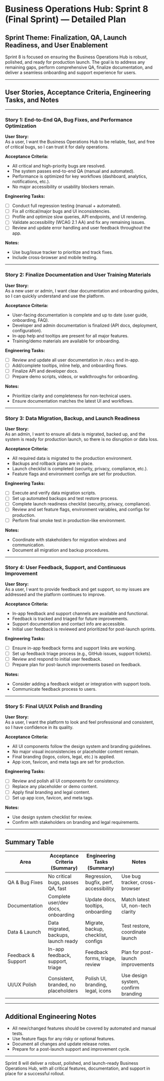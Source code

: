 # Business Operations Hub: Sprint 8 (Final Sprint) — Detailed Plan

## Sprint Theme: Finalization, QA, Launch Readiness, and User Enablement

Sprint 8 is focused on ensuring the Business Operations Hub is robust, polished, and ready for production launch. The goal is to address any remaining gaps, perform comprehensive QA, finalize documentation, and deliver a seamless onboarding and support experience for users.

---

## User Stories, Acceptance Criteria, Engineering Tasks, and Notes

---

### **Story 1: End-to-End QA, Bug Fixes, and Performance Optimization**

**User Story:**  
As a user, I want the Business Operations Hub to be reliable, fast, and free of critical bugs, so I can trust it for daily operations.

**Acceptance Criteria:**
- All critical and high-priority bugs are resolved.
- The system passes end-to-end QA (manual and automated).
- Performance is optimized for key workflows (dashboard, analytics, notifications, etc.).
- No major accessibility or usability blockers remain.

**Engineering Tasks:**
- [ ] Conduct full regression testing (manual + automated).
- [ ] Fix all critical/major bugs and UI inconsistencies.
- [ ] Profile and optimize slow queries, API endpoints, and UI rendering.
- [ ] Validate accessibility (WCAG 2.1 AA) and fix any remaining issues.
- [ ] Review and update error handling and user feedback throughout the app.

**Notes:**
- Use bug/issue tracker to prioritize and track fixes.
- Include cross-browser and mobile testing.

---

### **Story 2: Finalize Documentation and User Training Materials**

**User Story:**  
As a new user or admin, I want clear documentation and onboarding guides, so I can quickly understand and use the platform.

**Acceptance Criteria:**
- User-facing documentation is complete and up to date (user guide, onboarding, FAQ).
- Developer and admin documentation is finalized (API docs, deployment, configuration).
- In-app help and tooltips are present for all major features.
- Training/demo materials are available for onboarding.

**Engineering Tasks:**
- [ ] Review and update all user documentation in `/docs` and in-app.
- [ ] Add/complete tooltips, inline help, and onboarding flows.
- [ ] Finalize API and developer docs.
- [ ] Prepare demo scripts, videos, or walkthroughs for onboarding.

**Notes:**
- Prioritize clarity and completeness for non-technical users.
- Ensure documentation matches the latest UI and workflows.

---

### **Story 3: Data Migration, Backup, and Launch Readiness**

**User Story:**  
As an admin, I want to ensure all data is migrated, backed up, and the system is ready for production launch, so there is no disruption or data loss.

**Acceptance Criteria:**
- All required data is migrated to the production environment.
- Backups and rollback plans are in place.
- Launch checklist is completed (security, privacy, compliance, etc.).
- Feature flags and environment configs are set for production.

**Engineering Tasks:**
- [ ] Execute and verify data migration scripts.
- [ ] Set up automated backups and test restore process.
- [ ] Complete launch readiness checklist (security, privacy, compliance).
- [ ] Review and set feature flags, environment variables, and configs for production.
- [ ] Perform final smoke test in production-like environment.

**Notes:**
- Coordinate with stakeholders for migration windows and communication.
- Document all migration and backup procedures.

---

### **Story 4: User Feedback, Support, and Continuous Improvement**

**User Story:**  
As a user, I want to provide feedback and get support, so my issues are addressed and the platform continues to improve.

**Acceptance Criteria:**
- In-app feedback and support channels are available and functional.
- Feedback is tracked and triaged for future improvements.
- Support documentation and contact info are accessible.
- Initial user feedback is reviewed and prioritized for post-launch sprints.

**Engineering Tasks:**
- [ ] Ensure in-app feedback forms and support links are working.
- [ ] Set up feedback triage process (e.g., GitHub issues, support tickets).
- [ ] Review and respond to initial user feedback.
- [ ] Prepare plan for post-launch improvements based on feedback.

**Notes:**
- Consider adding a feedback widget or integration with support tools.
- Communicate feedback process to users.

---

### **Story 5: Final UI/UX Polish and Branding**

**User Story:**  
As a user, I want the platform to look and feel professional and consistent, so I have confidence in its quality.

**Acceptance Criteria:**
- All UI components follow the design system and branding guidelines.
- No major visual inconsistencies or placeholder content remain.
- Final branding (logos, colors, legal, etc.) is applied.
- App icon, favicon, and meta tags are set for production.

**Engineering Tasks:**
- [ ] Review and polish all UI components for consistency.
- [ ] Replace any placeholder or demo content.
- [ ] Apply final branding and legal content.
- [ ] Set up app icon, favicon, and meta tags.

**Notes:**
- Use design system checklist for review.
- Confirm with stakeholders on branding and legal requirements.

---

## Summary Table

| Area                | Acceptance Criteria (Summary)         | Engineering Tasks (Summary)           | Notes                              |
|---------------------|---------------------------------------|---------------------------------------|-------------------------------------|
| QA & Bug Fixes      | No critical bugs, passes QA, fast     | Regression, bugfix, perf, accessibility| Use bug tracker, cross-browser      |
| Documentation       | Complete user/dev docs, onboarding    | Update docs, tooltips, onboarding     | Match latest UI, non-tech clarity   |
| Data & Launch       | Data migrated, backups, launch ready  | Migrate, backup, checklist, configs   | Test restore, coordinate launch     |
| Feedback & Support  | In-app feedback, support, triage      | Feedback forms, triage, review        | Plan for post-launch improvements   |
| UI/UX Polish        | Consistent, branded, no placeholders  | Polish UI, branding, legal, icons     | Use design system, confirm branding |

---

## Additional Engineering Notes

- All new/changed features should be covered by automated and manual tests.
- Use feature flags for any risky or optional features.
- Document all changes and update release notes.
- Prepare for a post-launch support and improvement cycle.

---

Sprint 8 will deliver a robust, polished, and launch-ready Business Operations Hub, with all critical features, documentation, and support in place for a successful rollout.
